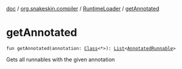 [doc](../../index.md) / [org.snakeskin.compiler](../index.md) / [RuntimeLoader](index.md) / [getAnnotated](./get-annotated.md)

# getAnnotated

`fun getAnnotated(annotation: `[`Class`](http://docs.oracle.com/javase/6/docs/api/java/lang/Class.html)`<*>): `[`List`](https://kotlinlang.org/api/latest/jvm/stdlib/kotlin.collections/-list/index.html)`<`[`AnnotatedRunnable`](../-annotated-runnable/index.md)`>`

Gets all runnables with the given annotation

